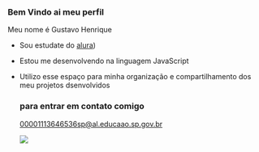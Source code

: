 ### Bem Vindo ai meu perfil

Meu nome é Gustavo Henrique

- Sou estudate do [alura](https://www.alura.com.br))
- Estou me desenvolvendo na linguagem JavaScript
- Utilizo esse espaço para minha organização e compartilhamento dos meu projetos dsenvolvidos

  ### para entrar em contato comigo
  00001113646536sp@al.educaao.sp.gov.br

  ![](https://tenor.com/pt-BR/view/pedro-pedro-flamengo-pedro-guilherme-pedro-libertadores-gif-26958859)
